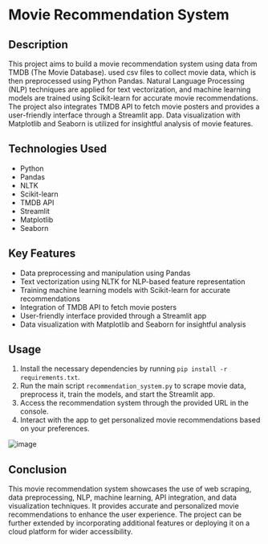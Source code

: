# Movie Recommendation System

## Description
This project aims to build a movie recommendation system using data from TMDB (The Movie Database). used csv files to collect movie data, which is then preprocessed using Python Pandas. Natural Language Processing (NLP) techniques are applied for text vectorization, and machine learning models are trained using Scikit-learn for accurate movie recommendations. The project also integrates TMDB API to fetch movie posters and provides a user-friendly interface through a Streamlit app. Data visualization with Matplotlib and Seaborn is utilized for insightful analysis of movie features.

## Technologies Used
- Python
- Pandas
- NLTK
- Scikit-learn
- TMDB API
- Streamlit
- Matplotlib
- Seaborn

## Key Features
- Data preprocessing and manipulation using Pandas
- Text vectorization using NLTK for NLP-based feature representation
- Training machine learning models with Scikit-learn for accurate recommendations
- Integration of TMDB API to fetch movie posters
- User-friendly interface provided through a Streamlit app
- Data visualization with Matplotlib and Seaborn for insightful analysis

## Usage
1. Install the necessary dependencies by running `pip install -r requirements.txt`.
2. Run the main script `recommendation_system.py` to scrape movie data, preprocess it, train the models, and start the Streamlit app.
3. Access the recommendation system through the provided URL in the console.
4. Interact with the app to get personalized movie recommendations based on your preferences.

![image](https://github.com/saifsolangi/movie_recommendation_system/assets/124239761/935e50ff-cc46-4f7d-ac9f-6b4f77a674b3)


## Conclusion
This movie recommendation system showcases the use of web scraping, data preprocessing, NLP, machine learning, API integration, and data visualization techniques. It provides accurate and personalized movie recommendations to enhance the user experience. The project can be further extended by incorporating additional features or deploying it on a cloud platform for wider accessibility.
